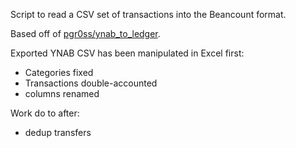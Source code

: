 Script to read a CSV set of transactions into the Beancount format.

Based off of [pgr0ss/ynab_to_ledger](https://github.com/pgr0ss/ynab_to_ledger).

Exported YNAB CSV has been manipulated in Excel first:

  - Categories fixed
  - Transactions double-accounted
  - columns renamed

Work do to after: 

  - dedup transfers
